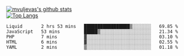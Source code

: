 [![mvuljevas's github stats](https://github-readme-stats.vercel.app/api?username=mvuljevas&show_icons=true&theme=dracula)](https://www.mvuljevas.com)
<br>
[![Top Langs](https://github-readme-stats.vercel.app/api/top-langs/?username=mvuljevas&theme=dracula)](https://www.mvuljevas.com)

<!--START_SECTION:waka-->
```text
Liquid       2 hrs 53 mins   █████████████████▒░░░░░░░   69.85 % 
JavaScript   53 mins         █████▒░░░░░░░░░░░░░░░░░░░   21.34 % 
PHP          7 mins          ▓░░░░░░░░░░░░░░░░░░░░░░░░   03.10 % 
HTML         6 mins          ▓░░░░░░░░░░░░░░░░░░░░░░░░   02.55 % 
YAML         2 mins          ▒░░░░░░░░░░░░░░░░░░░░░░░░   01.18 % 
```
<!--END_SECTION:waka-->

